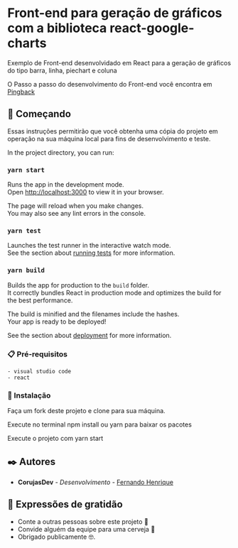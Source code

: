# Front-end para geração de gráficos com a biblioteca react-google-charts

Exemplo de Front-end desenvolvidado em React para a geração de gráficos do tipo barra, linha, piechart e coluna

O Passo a passo do desenvolvimento do Front-end você encontra em [Pingback](http://www.pingback.com/corujasdev)

## 🚀 Começando

Essas instruções permitirão que você obtenha uma cópia do projeto em operação na sua máquina local para fins de desenvolvimento e teste.

In the project directory, you can run:

### `yarn start`

Runs the app in the development mode.\
Open [http://localhost:3000](http://localhost:3000) to view it in your browser.

The page will reload when you make changes.\
You may also see any lint errors in the console.

### `yarn test`

Launches the test runner in the interactive watch mode.\
See the section about [running tests](https://facebook.github.io/create-react-app/docs/running-tests) for more information.

### `yarn build`

Builds the app for production to the `build` folder.\
It correctly bundles React in production mode and optimizes the build for the best performance.

The build is minified and the filenames include the hashes.\
Your app is ready to be deployed!

See the section about [deployment](https://facebook.github.io/create-react-app/docs/deployment) for more information.

### 📋 Pré-requisitos

    - visual studio code
    - react
    

### 🔧 Instalação

Faça um fork deste projeto e clone para sua máquina.

Execute no terminal npm install ou yarn para baixar os pacotes 

Execute o projeto com yarn start

## ✒️ Autores

* **CorujasDev** - *Desenvolvimento* - [Fernando Henrique](https://www.linkedin.com/in/fernandohenriqueguerra)

## 🎁 Expressões de gratidão

* Conte a outras pessoas sobre este projeto 📢
* Convide alguém da equipe para uma cerveja 🍺 
* Obrigado publicamente 🤓.

